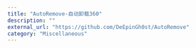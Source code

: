 ```yaml
---
title: "AutoRemove-自动卸载360"
description: ""
external_url: "https://github.com/DeEpinGh0st/AutoRemove"
category: "Miscellaneous"
---
```

